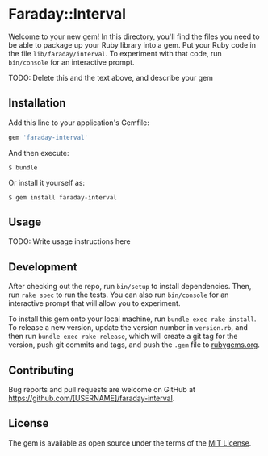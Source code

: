 # Faraday::Interval

Welcome to your new gem! In this directory, you'll find the files you need to be able to package up your Ruby library into a gem. Put your Ruby code in the file `lib/faraday/interval`. To experiment with that code, run `bin/console` for an interactive prompt.

TODO: Delete this and the text above, and describe your gem

## Installation

Add this line to your application's Gemfile:

```ruby
gem 'faraday-interval'
```

And then execute:

    $ bundle

Or install it yourself as:

    $ gem install faraday-interval

## Usage

TODO: Write usage instructions here

## Development

After checking out the repo, run `bin/setup` to install dependencies. Then, run `rake spec` to run the tests. You can also run `bin/console` for an interactive prompt that will allow you to experiment.

To install this gem onto your local machine, run `bundle exec rake install`. To release a new version, update the version number in `version.rb`, and then run `bundle exec rake release`, which will create a git tag for the version, push git commits and tags, and push the `.gem` file to [rubygems.org](https://rubygems.org).

## Contributing

Bug reports and pull requests are welcome on GitHub at https://github.com/[USERNAME]/faraday-interval.


## License

The gem is available as open source under the terms of the [MIT License](http://opensource.org/licenses/MIT).

